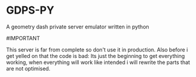 # GDPS-PY
A geometry dash private server emulator written in python

#IMPORTANT

This server is far from complete so don't use it in production. Also before i get yelled on that the code is bad: Its just the beginning to get everything working, when everything will work like intended i will rewrite the parts that are not optimised.
